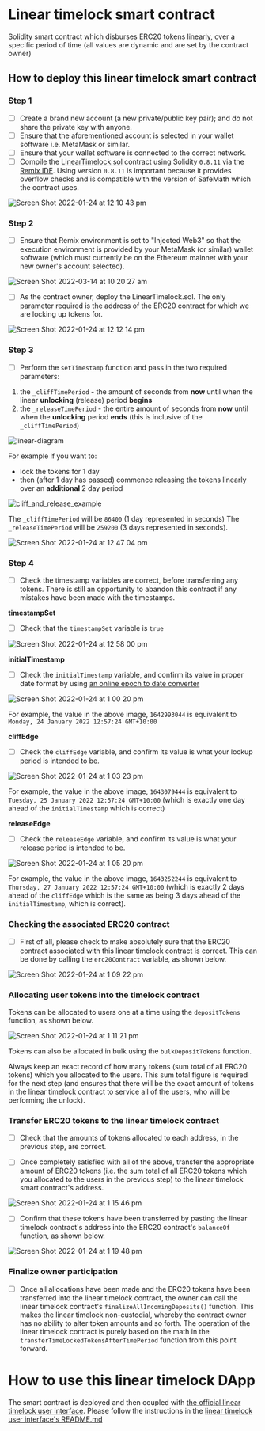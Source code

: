 # Linear timelock smart contract
Solidity smart contract which disburses ERC20 tokens linearly, over a specific period of time (all values are dynamic and are set by the contract owner)

## How to deploy this linear timelock smart contract

### Step 1

- [ ] Create a brand new account (a new private/public key pair); and do not share the private key with anyone. 
- [ ] Ensure that the aforementioned account is selected in your wallet software i.e. MetaMask or similar.
- [ ] Ensure that your wallet software is connected to the correct network.
- [ ] Compile the [LinearTimelock.sol](https://github.com/second-state/linear-timelock-smart-contract/blob/main/LinearTimelock.sol) contract using Solidity `0.8.11` via the [Remix IDE](https://remix.ethereum.org/). Using version `0.8.11` is important because it provides overflow checks and is compatible with the version of SafeMath which the contract uses.

![Screen Shot 2022-01-24 at 12 10 43 pm](https://user-images.githubusercontent.com/9831342/150711101-ad2b274a-2b34-4de5-b8ed-5a592b765471.png)

### Step 2

- [ ] Ensure that Remix environment is set to "Injected Web3" so that the execution environment is provided by your MetaMask (or similar) wallet software (which must currently be on the Ethereum mainnet with your new owner's account selected).

![Screen Shot 2022-03-14 at 10 20 27 am](https://user-images.githubusercontent.com/9831342/158086216-c45f31ff-762a-4e4c-9cd4-6ddc3c91d1e8.png)

- [ ] As the contract owner, deploy the LinearTimelock.sol. The only parameter required is the address of the ERC20 contract for which we are locking up tokens for.

![Screen Shot 2022-01-24 at 12 12 14 pm](https://user-images.githubusercontent.com/9831342/150711254-60441ff7-3fd5-4d1d-8005-eb73af1aebe2.png)

### Step 3
- [ ]  Perform the `setTimestamp` function and pass in the two required parameters:
1. the `_cliffTimePeriod` - the amount of seconds from **now** until when the linear **unlocking** (release) period **begins**
2. the `_releaseTimePeriod` - the entire amount of seconds from **now** until when the **unlocking** period **ends** (this is inclusive of the `_cliffTimePeriod`)

![linear-diagram](https://user-images.githubusercontent.com/9831342/150713492-ab7eba3a-207f-4e58-a94c-a2cee8181c37.jpg)

For example if you want to:
- lock the tokens for 1 day 
- then (after 1 day has passed) commence releasing the tokens linearly over an **additional** 2 day period

![cliff_and_release_example](https://user-images.githubusercontent.com/9831342/150714593-0bc77777-c01b-4617-a67d-547fcd3d9e52.jpg)

The `_cliffTimePeriod` will be `86400` (1 day represented in seconds) 
The `_releaseTimePeriod` will be `259200` (3 days represented in seconds).

![Screen Shot 2022-01-24 at 12 47 04 pm](https://user-images.githubusercontent.com/9831342/150713778-6c2d76ec-f0f6-4acb-b401-9991d0c7e781.png)

### Step 4
- [ ]  Check the timestamp variables are correct, before transferring any tokens. There is still an opportunity to abandon this contract if any mistakes have been made with the timestamps.

**timestampSet**

- [ ]  Check that the `timestampSet` variable is `true`

![Screen Shot 2022-01-24 at 12 58 00 pm](https://user-images.githubusercontent.com/9831342/150715021-63881e4f-02d8-43d5-a421-452ce2155461.png)

**initialTimestamp**

- [ ]  Check the `initialTimestamp` variable, and confirm its value in proper date format by using [an online epoch to date converter](https://www.epochconverter.com/)

![Screen Shot 2022-01-24 at 1 00 20 pm](https://user-images.githubusercontent.com/9831342/150715109-8ef231f7-45f3-48a8-8c1a-25bc9b561a66.png)

For example, the value in the above image, `1642993044` is equivalent to `Monday, 24 January 2022 12:57:24 GMT+10:00`

**cliffEdge**

- [ ] Check the `cliffEdge` variable, and confirm its value is what your lockup period is intended to be.

![Screen Shot 2022-01-24 at 1 03 23 pm](https://user-images.githubusercontent.com/9831342/150715310-3c0d4511-9648-421b-b755-216adfc1ce09.png)

For example, the value in the above image, `1643079444` is equivalent to `Tuesday, 25 January 2022 12:57:24 GMT+10:00` (which is exactly one day ahead of the `initialTimestamp` which is correct)

**releaseEdge**

- [ ]  Check the `releaseEdge` variable, and confirm its value is what your release period is intended to be.

![Screen Shot 2022-01-24 at 1 05 20 pm](https://user-images.githubusercontent.com/9831342/150715477-ebdef460-0802-4e44-b3b3-ae0dbd16af01.png)

For example, the value in the above image, `1643252244` is equivalent to `Thursday, 27 January 2022 12:57:24 GMT+10:00` (which is exactly 2 days ahead of the `cliffEdge` which is the same as being 3 days ahead of the `initialTimestamp`, which is correct).

### Checking the associated ERC20 contract

- [ ]  First of all, please check to make absolutely sure that the ERC20 contract associated with this linear timelock contract is correct. This can be done by calling the `erc20Contract` variable, as shown below.

![Screen Shot 2022-01-24 at 1 09 22 pm](https://user-images.githubusercontent.com/9831342/150715931-edfe5dde-1c6c-4651-8239-c6cb01b27971.png)

### Allocating user tokens into the timelock contract

Tokens can be allocated to users one at a time using the `depositTokens` function, as shown below.

![Screen Shot 2022-01-24 at 1 11 21 pm](https://user-images.githubusercontent.com/9831342/150716076-6d6bed3b-25ac-48ce-b54a-f7d7a3e94b26.png)

Tokens can also be allocated in bulk using the `bulkDepositTokens` function. 

Always keep an exact record of how many tokens (sum total of all ERC20 tokens) which you allocated to the users. This sum total figure is required for the next step (and ensures that there will be the exact amount of tokens in the linear timelock contract to service all of the users, who will be performing the unlock).

### Transfer ERC20 tokens to the linear timelock contract

- [ ] Check that the amounts of tokens allocated to each address, in the previous step, are correct.


- [ ] Once completely satisfied with all of the above, transfer the appropriate amount of ERC20 tokens (i.e. the sum total of all ERC20 tokens which you allocated to the users in the previous step) to the linear timelock smart contract's address.

![Screen Shot 2022-01-24 at 1 15 46 pm](https://user-images.githubusercontent.com/9831342/150716642-b2d63734-e928-4513-aa44-860e016be358.png)

- [ ] Confirm that these tokens have been transferred by pasting the linear timelock contract's address into the ERC20 contract's `balanceOf` function, as shown below.

![Screen Shot 2022-01-24 at 1 19 48 pm](https://user-images.githubusercontent.com/9831342/150716797-ec250368-538d-4105-80c2-8427031b57c6.png)

### Finalize owner participation
- [ ] Once all allocations have been made and the ERC20 tokens have been transferred into the linear timelock contract, the owner can call the linear timelock contract's `finalizeAllIncomingDeposits()` function. This makes the linear timelock non-custodial, whereby the contract owner has no ability to alter token amounts and so forth. The operation of the linear timelock contract is purely based on the math in the `transferTimeLockedTokensAfterTimePeriod` function from this point forward.


# How to use this linear timelock DApp
The smart contract is deployed and then coupled with [the official linear timelock user interface](https://www.npmjs.com/package/linear-timelock-token-user-interface). Please follow the instructions in the [linear timelock user interface's README.md](https://github.com/second-state/linear-timelock-user-interface/blob/main/README.md)
